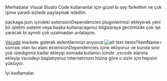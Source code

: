 Merhabalar Visual Studio Code kullananlar için güzel bı şey farkettım ve çok işime yaradı sizlede paylaşmak istedim.


package.json içindeki extensionDependencies plugınlerimizi ekleyerek yeni bir
işletim sıstemi veya başka kullanacagımız bilgisaraya gectimizde çok işe yaracak bi ayrınti çok uzatmadan anlatayim.


[Vscode](https://marketplace.visualstudio.com/) markete giderek eklentilerimizi arıyoruz 
![alt text](https://i.hizliresim.com/v6Rgb4.jpg)
items?itemName= sonrası olan bu alanı  extensionDependencies içine eklıyoruz ve bunda sınır yok istedigimiz kadar ekleyip sonrada kullanıcı icinde .vscode alanına ekleyip vscodeyı başlatıyoruz internetınızın hizina göre o sizin için hepsini yüklüyor.


İyi kodlamalar.
